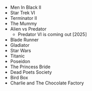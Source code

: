 - Men In Black II
- Star Trek VI
- Terminator II
- The Mummy
- Alien vs Predator
	- Predator VI is coming out [2025]
- Blade Runner
- Gladiator
- Star Wars
- Titanic
- Poseidon
- The Princess Bride
- Dead Poets Society
- Bird Box
- Charlie and The Chocolate Factory